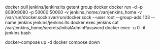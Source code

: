 docker pull jenkins/jenkins:lts
getent group docker
docker run -d -p 8080:8080 -p 50000:50000 -v jenkins_home:/var/jenkins_home -v /var/run/docker.sock:/var/run/docker.sock --user root --group-add 103 --name jenkins jenkins/jenkins:lts
docker exec jenkins cat /var/jenkins_home/secrets/initialAdminPassword 
docker exec -u 0 -it jenkins bash



docker-compose up -d
docker compose down
